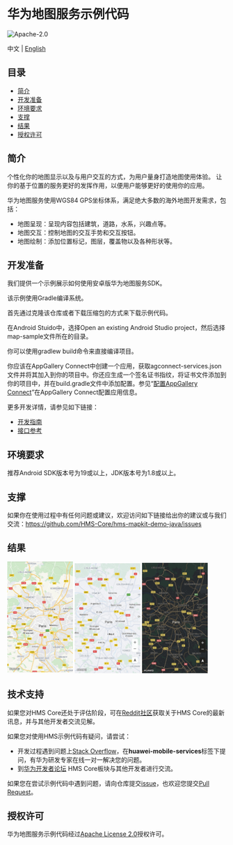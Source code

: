 华为地图服务示例代码
===============================

![Apache-2.0](https://img.shields.io/badge/license-Apache-blue)

中文 | [English](https://github.com/HMS-Core/hms-mapkit-demo-java/blob/master/README.md)

## 目录

 * [简介](#简介)
* [开发准备](#开发准备)
* [环境要求](#环境要求)
* [支撑](#支撑)
* [结果](#结果)
* [授权许可](#授权许可)

简介
------------

个性化你的地图显示以及与用户交互的方式，为用户量身打造地图使用体验。 让你的基于位置的服务更好的发挥作用，以便用户能够更好的使用你的应用。

华为地图服务使用WGS84 GPS坐标体系，满足绝大多数的海外地图开发需求，包括：

- 地图呈现：呈现内容包括建筑，道路，水系，兴趣点等。
- 地图交互：控制地图的交互手势和交互按钮。
- 地图绘制：添加位置标记，图层，覆盖物以及各种形状等。


开发准备
---------------

我们提供一个示例展示如何使用安卓版华为地图服务SDK。

该示例使用Gradle编译系统。

首先通过克隆该仓库或者下载压缩包的方式来下载示例代码。

在Android Stuido中，选择Open an existing Android Studio project，然后选择map-sample文件所在的目录。

你可以使用gradlew build命令来直接编译项目。

你应该在AppGallery Connect中创建一个应用，获取agconnect-services.json文件并将其加入到你的项目中。你还应生成一个签名证书指纹，将证书文件添加到你的项目中，并在build.gradle文件中添加配置。参见“[配置AppGallery Connect](https://developer.huawei.com/consumer/cn/doc/development/HMSCore-Guides-V5/android-sdk-config-agc-0000001050158641-V5)”在AppGallery Connect配置应用信息。

更多开发详情，请参见如下链接：

- [开发指南](https://developer.huawei.com/consumer/cn/doc/development/HMSCore-Guides-V5/android-sdk-introduction-0000001050158633-V5)
- [接口参考](https://developer.huawei.com/consumer/cn/doc/development/HMSCore-References-V5/maps-overview-0000001050151498-V5)

环境要求
-------

推荐Android SDK版本号为19或以上，JDK版本号为1.8或以上。

支撑
-------

如果你在使用过程中有任何问题或建议，欢迎访问如下链接给出你的建议或与我们交流：https://github.com/HMS-Core/hms-mapkit-demo-java/issues

## 结果

  <img src="standard.jpg" width = 30% height = 30%>

  <img src="simple.jpg" width = 30% height = 30%>

  <img src="night.jpg" width = 30% height = 30%>

## 技术支持
如果您对HMS Core还处于评估阶段，可在[Reddit社区](https://www.reddit.com/r/HMSCore/)获取关于HMS Core的最新讯息，并与其他开发者交流见解。

如果您对使用HMS示例代码有疑问，请尝试：
- 开发过程遇到问题上[Stack Overflow](https://stackoverflow.com/questions/tagged/huawei-mobile-services)，在**huawei-mobile-services**标签下提问，有华为研发专家在线一对一解决您的问题。
- 到[华为开发者论坛](https://developer.huawei.com/consumer/cn/forum/blockdisplay?fid=18) HMS Core板块与其他开发者进行交流。

如果您在尝试示例代码中遇到问题，请向仓库提交[issue](https://github.com/HMS-Core/hms-nearby-demo/issues)，也欢迎您提交[Pull Request](https://github.com/HMS-Core/hms-nearby-demo/pulls)。

授权许可
-------

华为地图服务示例代码经过[Apache License 2.0](https://github.com/HMS-Core/hms-mapkit-demo-java/blob/master/LICENSE)授权许可。

